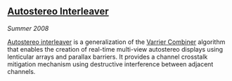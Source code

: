 ## [Autostereo Interleaver][interleaver]

*Summer 2008*

[Autostereo interleaver][interleaver] is a generalization of the [Varrier Combiner][combiner] algorithm that enables the creation of real-time multi-view autostereo displays using lenticular arrays and parallax barriers. It provides a channel crosstalk mitigation mechanism using destructive interference between adjacent channels.

[interleaver]: interleaver/interleaver.html
[combiner]:    varrier_combiner/varrier_combiner.html
